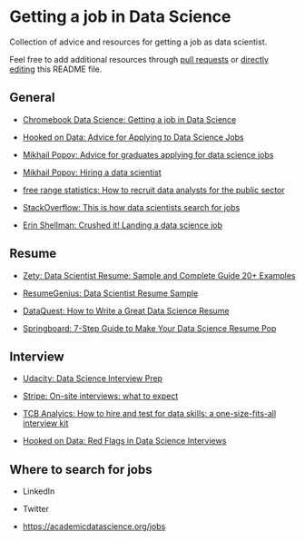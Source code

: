 # Getting a job in Data Science

Collection of advice and resources for getting a job as data scientist.

Feel free to add additional resources through [pull requests](https://help.github.com/en/articles/creating-a-pull-request) or [directly editing](https://help.github.com/en/articles/editing-files-in-another-users-repository) this README file.


## General 

- [Chromebook Data Science: Getting a job in Data Science](https://leanpub.com/universities/courses/jhu/cbds-getting-jobs)

- [Hooked on Data: Advice for Applying to Data Science Jobs](https://hookedondata.org/advice-for-applying-to-data-science-jobs/)

- [Mikhail Popov: Advice for graduates applying for data science jobs](https://mpopov.com/blog/advice-for-grads-entering-industry-datasci)

- [Mikhail Popov: Hiring a data scientist](https://blog.wikimedia.org/2017/02/02/hiring-data-scientist/)

- [free range statistics: How to recruit data analysts for the public sector](http://freerangestats.info/blog/2018/01/23/recruiting)

- [StackOverflow: This is how data scientists search for jobs](https://www.stackoverflowbusiness.com/blog/this-is-how-data-scientists-search-for-jobs)

- [Erin Shellman: Crushed it! Landing a data science job](http://www.erinshellman.com/crushed-it-landing-a-data-science-job/)



## Resume

- [Zety: Data Scientist Resume: Sample and Complete Guide 20+ Examples](https://zety.com/blog/data-scientist-resume-example)

- [ResumeGenius: Data Scientist Resume Sample](https://resumegenius.com/resume-samples/data-scientist-resume-example)

- [DataQuest: How to Write a Great Data Science Resume](https://www.dataquest.io/blog/how-data-science-resume-cv/)

- [Springboard: 7-Step Guide to Make Your Data Science Resume Pop](https://www.springboard.com/blog/data-science-resume/)



## Interview

- [Udacity: Data Science Interview Prep](https://eu.udacity.com/course/data-science-interview-prep--ud944)

- [Stripe: On-site interviews: what to expect](https://docs.google.com/document/d/1tgvIH69rhZMk88qNJ1CsuobKdzkc95xVZn5Khkc2qVc/edit)

- [TCB Analyics: How to hire and test for data skills: a one-size-fits-all interview kit](http://tcbanalytics.com/2016/01/29/how-to-hire-and-test-for-data-skills-a-one-size-fits-all-interview-kit/)

- [Hooked on Data: Red Flags in Data Science Interviews](https://hookedondata.org/red-flags-in-data-science-interviews/)



## Where to search for jobs

- LinkedIn 

- Twitter

- https://academicdatascience.org/jobs

